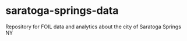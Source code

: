 # saratoga-springs-data
Repository for FOIL data and analytics about the city of Saratoga Springs NY

